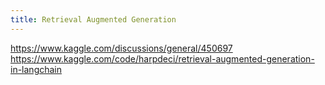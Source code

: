 ```yaml
---
title: Retrieval Augmented Generation
---
```


https://www.kaggle.com/discussions/general/450697
https://www.kaggle.com/code/harpdeci/retrieval-augmented-generation-in-langchain